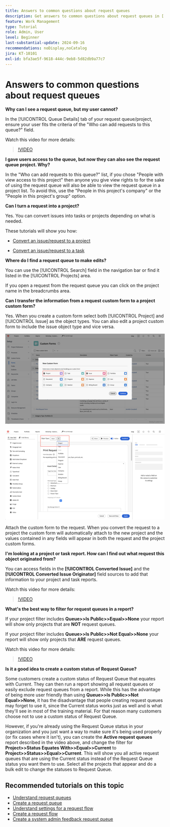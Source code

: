 ```yaml
---
title: Answers to common questions about request queues
description: Get answers to common questions about request queues in [!DNL  Workfront].
feature: Work Management
type: Tutorial
role: Admin, User
level: Beginner
last-substantial-update: 2024-09-16
recommendations: noDisplay,noCatalog
jira: KT-10101
exl-id: bfa3ae5f-9618-444c-9eb8-5d82db9a77c7
---
```

# Answers to common questions about request queues

**Why can I see a request queue, but my user cannot?**

In the [!UICONTROL Queue Details] tab of your request queue/project, ensure your user fits the criteria of the "Who can add requests to this queue?" field.

Watch this video for more details: 

>[!VIDEO](https://video.tv.adobe.com/v/3434156/?quality=12&learn=on)

**I gave users access to the queue, but now they can also see the request queue project. Why?**

In the "Who can add requests to this queue?" list, if you chose "People with view access to this project" then anyone you give view rights to for the sake of using the request queue will also be able to view the request queue in a project list. To avoid this, use the "People in this project's company" or the "People in this project's group" option.

**Can I turn a request into a project?**

Yes. You can convert issues into tasks or projects depending on what is needed.

These tutorials will show you how:

* [Convert an issue/request to a project](/help/manage-work/issues-requests/create-a-project-from-a-request.md)

* [Convert an issue/request to a task](/help/manage-work/issues-requests/convert-issues-to-other-work-items.md)

**Where do I find a request queue to make edits?**

You can use the [!UICONTROL Search] field in the navigation bar or find it listed in the [!UICONTROL Projects] area.

If you open a request from the request queue you can click on the project name in the breadcrumbs area.

**Can I transfer the information from a request custom form to a project custom form?**

Yes. When you create a custom form select both [!UICONTROL Project] and [!UICONTROL Issue] as the object types. You can also edit a project custom form to include the issue object type and vice versa. 

![Image showing how to select 2 object types when creating a custom form](assets/faq-image-1.png)

![Image showing how to select 2 object types when editing a custom form](assets/faq-image-2.png)

Attach the custom form to the request. When you convert the request to a project the custom form will automatically attach to the new project and the values contained in any fields will appear in both the request and the project custom forms.

**I'm looking at a project or task report. How can I find out what request this object originated from?**

You can access fields in the **[!UICONTROL Converted Issue]** and the **[!UICONTROL Converted Issue Originator]** field sources to add that information to your project and task reports.

Watch this video for more details: 

>[!VIDEO](https://video.tv.adobe.com/v/3434176/?quality=12&learn=on)


**What's the best way to filter for request queues in a report?**

If your project filter includes **Queue>>Is Public>>Equal>>None** your report will show only projects that are **NOT** request queues.

If your project filter includes **Queue>>Is Public>>Not Equal>>None** your report will show only projects that **ARE** request queues.

Watch this video for more details:

>[!VIDEO](https://video.tv.adobe.com/v/3434329/?quality=12&learn=on)

**Is it a good idea to create a custom status of Request Queue?**

Some customers create a custom status of Request Queue that equates with Current. They can then run a report showing all request queues or easily exclude request queues from a report. While this has the advantage of being more user friendly than using **Queue>>Is Public>>Not Equal>>None**, it has the disadvantage that people creating request queues may forget to use it, since the Current status works just as well and is what they'll see in most of the training material. For that reason many customers choose not to use a custom status of Request Queue.

However, if you're already using the Request Queue status in your organization and you just want a way to make sure it's being used properly (or fix cases where it isn't), you can create the **Active request queues** report described in the video above, and change the filter for **Project>>Status Equates With>>Equal>>Current** to **Project>>Status>>Equal>>Current**. This will show you all active request queues that are using the Current status instead of the Request Queue status you want them to use. Select all the projects that appear and do a bulk edit to change the statuses to Request Queue.

## Recommended tutorials on this topic

* [Understand request queues](/help/manage-work/request-queues/understand-request-queues.md)
* [Create a request queue](/help/manage-work/request-queues/create-a-request-queue.md)
* [Understand settings for a request flow](/help/manage-work/request-queues/understand-settings-for-a-flow-request.md)
* [Create a request flow](/help/manage-work/request-queues/create-a-request-flow.md)
* [Create a system admin feedback request queue](/help/manage-work/request-queues/create-a-system-admin-feedback-request-queue.md)
